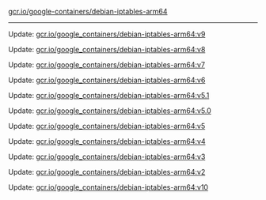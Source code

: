 [gcr.io/google-containers/debian-iptables-arm64](https://hub.docker.com/r/cruse/debian-iptables-arm64/tags/) 

----
Update: [gcr.io/google_containers/debian-iptables-arm64:v9](https://hub.docker.com/r/cruse/debian-iptables-arm64/tags/)

Update: [gcr.io/google_containers/debian-iptables-arm64:v8](https://hub.docker.com/r/cruse/debian-iptables-arm64/tags/)

Update: [gcr.io/google_containers/debian-iptables-arm64:v7](https://hub.docker.com/r/cruse/debian-iptables-arm64/tags/)

Update: [gcr.io/google_containers/debian-iptables-arm64:v6](https://hub.docker.com/r/cruse/debian-iptables-arm64/tags/)

Update: [gcr.io/google_containers/debian-iptables-arm64:v5.1](https://hub.docker.com/r/cruse/debian-iptables-arm64/tags/)

Update: [gcr.io/google_containers/debian-iptables-arm64:v5.0](https://hub.docker.com/r/cruse/debian-iptables-arm64/tags/)

Update: [gcr.io/google_containers/debian-iptables-arm64:v5](https://hub.docker.com/r/cruse/debian-iptables-arm64/tags/)

Update: [gcr.io/google_containers/debian-iptables-arm64:v4](https://hub.docker.com/r/cruse/debian-iptables-arm64/tags/)

Update: [gcr.io/google_containers/debian-iptables-arm64:v3](https://hub.docker.com/r/cruse/debian-iptables-arm64/tags/)

Update: [gcr.io/google_containers/debian-iptables-arm64:v2](https://hub.docker.com/r/cruse/debian-iptables-arm64/tags/)

Update: [gcr.io/google_containers/debian-iptables-arm64:v10](https://hub.docker.com/r/cruse/debian-iptables-arm64/tags/)

